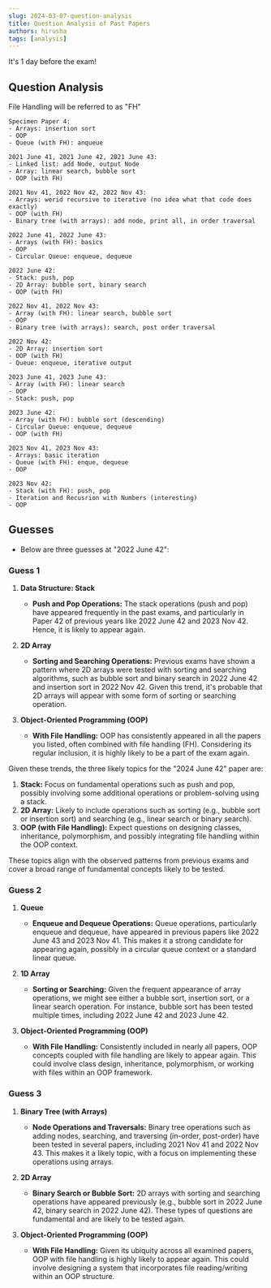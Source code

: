 ```yaml
---
slug: 2024-03-07-question-analysis
title: Question Analysis of Past Papers
authors: hirusha
tags: [analysis]
---
```


It's 1 day before the exam!

## Question Analysis

File Handling will be referred to as "FH"

```
Specimen Paper 4:
- Arrays: insertion sort
- OOP
- Queue (with FH): anqueue

2021 June 41, 2021 June 42, 2021 June 43:
- Linked list: add Node, output Node
- Array: linear search, bubble sort
- OOP (with FH)

2021 Nov 41, 2022 Nov 42, 2022 Nov 43:
- Arrays: werid recursive to iterative (no idea what that code does exactly)
- OOP (with FH)
- Binary tree (with arrays): add node, print all, in order traversal

2022 June 41, 2022 June 43:
- Arrays (with FH): basics
- OOP
- Circular Queue: enqueue, dequeue 

2022 June 42:
- Stack: push, pop
- 2D Array: bubble sort, binary search
- OOP (with FH)

2022 Nov 41, 2022 Nov 43:
- Array (with FH): linear search, bubble sort
- OOP
- Binary tree (with arrays): search, post order traversal 

2022 Nov 42:
- 2D Array: insertion sort
- OOP (with FH)
- Queue: enqueue, iterative output

2023 June 41, 2023 June 43: 
- Array (with FH): linear search
- OOP
- Stack: push, pop

2023 June 42:
- Array (with FH): bubble sort (descending)
- Circular Queue: enqueue, dequeue
- OOP (with FH)

2023 Nov 41, 2023 Nov 43:
- Arrays: basic iteration
- Queue (with FH): enque, dequeue
- OOP

2023 Nov 42:
- Stack (with FH): push, pop
- Iteration and Recusrion with Numbers (interesting)
- OOP
```

## Guesses

- Below are three guesses at "2022 June 42":

### Guess 1

1. **Data Structure: Stack**
   - **Push and Pop Operations:** The stack operations (push and pop) have appeared frequently in the past exams, and particularly in Paper 42 of previous years like 2022 June 42 and 2023 Nov 42. Hence, it is likely to appear again.

2. **2D Array**
   - **Sorting and Searching Operations:** Previous exams have shown a pattern where 2D arrays were tested with sorting and searching algorithms, such as bubble sort and binary search in 2022 June 42 and insertion sort in 2022 Nov 42. Given this trend, it's probable that 2D arrays will appear with some form of sorting or searching operation.

3. **Object-Oriented Programming (OOP)**
   - **With File Handling:** OOP has consistently appeared in all the papers you listed, often combined with file handling (FH). Considering its regular inclusion, it is highly likely to be a part of the exam again.

Given these trends, the three likely topics for the "2024 June 42" paper are:

1. **Stack:** Focus on fundamental operations such as push and pop, possibly involving some additional operations or problem-solving using a stack.
2. **2D Array:** Likely to include operations such as sorting (e.g., bubble sort or insertion sort) and searching (e.g., linear search or binary search).
3. **OOP (with File Handling):** Expect questions on designing classes, inheritance, polymorphism, and possibly integrating file handling within the OOP context.

These topics align with the observed patterns from previous exams and cover a broad range of fundamental concepts likely to be tested.

### Guess 2

1. **Queue**
   - **Enqueue and Dequeue Operations:** Queue operations, particularly enqueue and dequeue, have appeared in previous papers like 2022 June 43 and 2023 Nov 41. This makes it a strong candidate for appearing again, possibly in a circular queue context or a standard linear queue.

2. **1D Array**
   - **Sorting or Searching:** Given the frequent appearance of array operations, we might see either a bubble sort, insertion sort, or a linear search operation. For instance, bubble sort has been tested multiple times, including 2022 June 42 and 2023 June 42.

3. **Object-Oriented Programming (OOP)**
   - **With File Handling:** Consistently included in nearly all papers, OOP concepts coupled with file handling are likely to appear again. This could involve class design, inheritance, polymorphism, or working with files within an OOP framework.

### Guess 3

1. **Binary Tree (with Arrays)**
   - **Node Operations and Traversals:** Binary tree operations such as adding nodes, searching, and traversing (in-order, post-order) have been tested in several papers, including 2021 Nov 41 and 2022 Nov 43. This makes it a likely topic, with a focus on implementing these operations using arrays.

2. **2D Array**
   - **Binary Search or Bubble Sort:** 2D arrays with sorting and searching operations have appeared previously (e.g., bubble sort in 2022 June 42, binary search in 2022 June 42). These types of questions are fundamental and are likely to be tested again.

3. **Object-Oriented Programming (OOP)**
   - **With File Handling:** Given its ubiquity across all examined papers, OOP with file handling is highly likely to appear again. This could involve designing a system that incorporates file reading/writing within an OOP structure.
